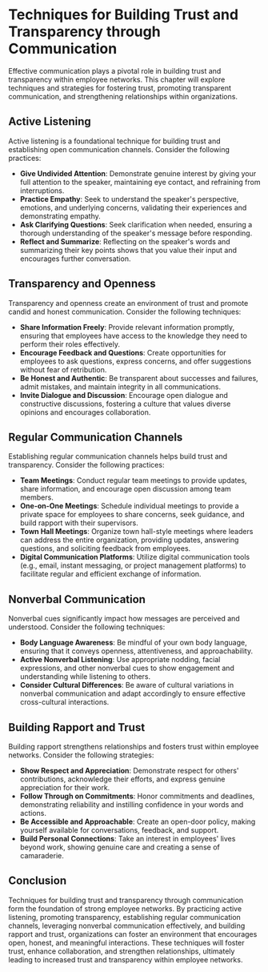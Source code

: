 Techniques for Building Trust and Transparency through Communication
=============================================================================

Effective communication plays a pivotal role in building trust and transparency within employee networks. This chapter will explore techniques and strategies for fostering trust, promoting transparent communication, and strengthening relationships within organizations.

**Active Listening**
--------------------

Active listening is a foundational technique for building trust and establishing open communication channels. Consider the following practices:

* **Give Undivided Attention**: Demonstrate genuine interest by giving your full attention to the speaker, maintaining eye contact, and refraining from interruptions.
* **Practice Empathy**: Seek to understand the speaker's perspective, emotions, and underlying concerns, validating their experiences and demonstrating empathy.
* **Ask Clarifying Questions**: Seek clarification when needed, ensuring a thorough understanding of the speaker's message before responding.
* **Reflect and Summarize**: Reflecting on the speaker's words and summarizing their key points shows that you value their input and encourages further conversation.

**Transparency and Openness**
-----------------------------

Transparency and openness create an environment of trust and promote candid and honest communication. Consider the following techniques:

* **Share Information Freely**: Provide relevant information promptly, ensuring that employees have access to the knowledge they need to perform their roles effectively.
* **Encourage Feedback and Questions**: Create opportunities for employees to ask questions, express concerns, and offer suggestions without fear of retribution.
* **Be Honest and Authentic**: Be transparent about successes and failures, admit mistakes, and maintain integrity in all communications.
* **Invite Dialogue and Discussion**: Encourage open dialogue and constructive discussions, fostering a culture that values diverse opinions and encourages collaboration.

**Regular Communication Channels**
----------------------------------

Establishing regular communication channels helps build trust and transparency. Consider the following practices:

* **Team Meetings**: Conduct regular team meetings to provide updates, share information, and encourage open discussion among team members.
* **One-on-One Meetings**: Schedule individual meetings to provide a private space for employees to share concerns, seek guidance, and build rapport with their supervisors.
* **Town Hall Meetings**: Organize town hall-style meetings where leaders can address the entire organization, providing updates, answering questions, and soliciting feedback from employees.
* **Digital Communication Platforms**: Utilize digital communication tools (e.g., email, instant messaging, or project management platforms) to facilitate regular and efficient exchange of information.

**Nonverbal Communication**
---------------------------

Nonverbal cues significantly impact how messages are perceived and understood. Consider the following techniques:

* **Body Language Awareness**: Be mindful of your own body language, ensuring that it conveys openness, attentiveness, and approachability.
* **Active Nonverbal Listening**: Use appropriate nodding, facial expressions, and other nonverbal cues to show engagement and understanding while listening to others.
* **Consider Cultural Differences**: Be aware of cultural variations in nonverbal communication and adapt accordingly to ensure effective cross-cultural interactions.

**Building Rapport and Trust**
------------------------------

Building rapport strengthens relationships and fosters trust within employee networks. Consider the following strategies:

* **Show Respect and Appreciation**: Demonstrate respect for others' contributions, acknowledge their efforts, and express genuine appreciation for their work.
* **Follow Through on Commitments**: Honor commitments and deadlines, demonstrating reliability and instilling confidence in your words and actions.
* **Be Accessible and Approachable**: Create an open-door policy, making yourself available for conversations, feedback, and support.
* **Build Personal Connections**: Take an interest in employees' lives beyond work, showing genuine care and creating a sense of camaraderie.

Conclusion
----------

Techniques for building trust and transparency through communication form the foundation of strong employee networks. By practicing active listening, promoting transparency, establishing regular communication channels, leveraging nonverbal communication effectively, and building rapport and trust, organizations can foster an environment that encourages open, honest, and meaningful interactions. These techniques will foster trust, enhance collaboration, and strengthen relationships, ultimately leading to increased trust and transparency within employee networks.
